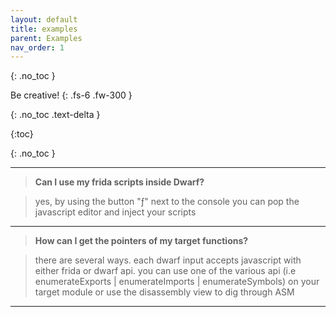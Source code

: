 ```yaml
---
layout: default
title: examples
parent: Examples
nav_order: 1
---
```



{: .no_toc }


Be creative!
{: .fs-6 .fw-300 }

{: .no_toc .text-delta }

{:toc}

{: .no_toc }

---

> **Can I use my frida scripts inside Dwarf?**

> yes, by using the button "ƒ" next to the console you can pop the javascript editor and inject your scripts

---

> **How can I get the pointers of my target functions?**

> there are several ways. each dwarf input accepts javascript with either frida or dwarf api. you can use one of the 
various api (i.e enumerateExports | enumerateImports | enumerateSymbols) on your target module or use the disassembly
view to dig through ASM

---
